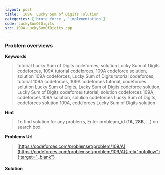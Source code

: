 ```yaml
---
layout: post
title:  109A. Lucky Sum of Digits solution
categories: ['brute force', 'implementation']
code: LuckySumOfDigits
src: 109A-LuckySumOfDigits.cpp
---
```

### **Problem overviews**

**Keywords**
> tutorial Lucky Sum of Digits codeforces, solution Lucky Sum of Digits codeforces, 109A tutorial codeforces, 109A codeforce solution, solution 109A codeforces, Lucky Sum of Digits tutorial codeforces, tutorial 109A codeforces, 109A codeforces tutorial, codeforces solution Lucky Sum of Digits, Lucky Sum of Digits codeforce solution, Lucky Sum of Digits codeforces tutorial, solution codeforces 109A, codeforces 109A solution, solution codeforces Lucky Sum of Digits, codeforces solution 109A, codeforces Lucky Sum of Digits solution

**Hint**
> To find solution for any problems, Enter probleam_id (**1A, 28B**, ...) on search box. 

**Problems Url**
> [https://codeforces.com/problemset/problem/109/A](https://codeforces.com/problemset/problem/109/A){:rel="nofollow"}{:target="_blank"}

#### **Solution**



